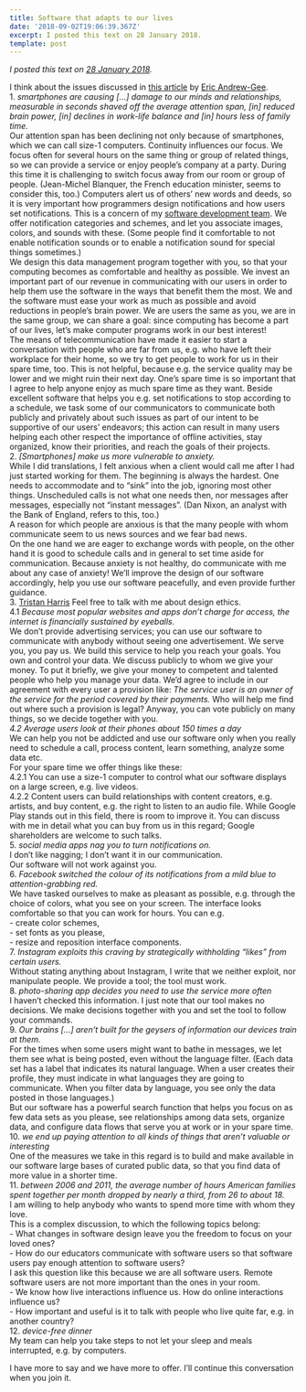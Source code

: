 ```yaml
---
title: Software that adapts to our lives
date: '2018-09-02T19:06:39.367Z'
excerpt: I posted this text on 28 January 2018.
template: post
---
```

*I posted this text on* [*28 January 2018*](https://plus.google.com/+JulianDumitrascu/posts/NHUzZdpjsKz)*.*

I think about the issues discussed in [this article](https://www.theglobeandmail.com/technology/your-smartphone-is-making-you-stupid/article37511900) by [Eric Andrew-Gee](https://twitter.com/ericandrewgee).  
1\. *smartphones are causing \[…\] damage to our minds and relationships, measurable in seconds shaved off the average attention span, \[in\] reduced brain power, \[in\] declines in work-life balance and \[in\] hours less of family time.*  
Our attention span has been declining not only because of smartphones, which we can call size-1 computers. Continuity influences our focus. We focus often for several hours on the same thing or group of related things, so we can provide a service or enjoy people’s company at a party. During this time it is challenging to switch focus away from our room or group of people. (Jean-Michel Blanquer, the French education minister, seems to consider this, too.) Computers alert us of others’ new words and deeds, so it is very important how programmers design notifications and how users set notifications. This is a concern of my [software development team](https://www.sol.enterprises/ask-for/software). We offer notification categories and schemes, and let you associate images, colors, and sounds with these. (Some people find it comfortable to not enable notification sounds or to enable a notification sound for special things sometimes.)   
We design this data management program together with you, so that your computing becomes as comfortable and healthy as possible. We invest an important part of our revenue in communicating with our users in order to help them use the software in the ways that benefit them the most. We and the software must ease your work as much as possible and avoid reductions in people’s brain power. We are users the same as you, we are in the same group, we can share a goal: since computing has become a part of our lives, let’s make computer programs work in our best interest!  
The means of telecommunication have made it easier to start a conversation with people who are far from us, e.g. who have left their workplace for their home, so we try to get people to work for us in their spare time, too. This is not helpful, because e.g. the service quality may be lower and we might ruin their next day. One’s spare time is so important that I agree to help anyone enjoy as much spare time as they want. Beside excellent software that helps you e.g. set notifications to stop according to a schedule, we task some of our communicators to communicate both publicly and privately about such issues as part of our intent to be supportive of our users’ endeavors; this action can result in many users helping each other respect the importance of offline activities, stay organized, know their priorities, and reach the goals of their projects.  
2\. *\[Smartphones\] make us more vulnerable to anxiety.*  
While I did translations, I felt anxious when a client would call me after I had just started working for them. The beginning is always the hardest. One needs to accommodate and to “sink” into the job, ignoring most other things. Unscheduled calls is not what one needs then, nor messages after messages, especially not “instant messages”. (Dan Nixon, an analyst with the Bank of England, refers to this, too.)  
A reason for which people are anxious is that the many people with whom communicate seem to us news sources and we fear bad news.  
On the one hand we are eager to exchange words with people, on the other hand it is good to schedule calls and in general to set time aside for communication. Because anxiety is not healthy, do communicate with me about any case of anxiety! We’ll improve the design of our software accordingly, help you use our software peacefully, and even provide further guidance.  
3\. [Tristan Harris](https://medium.com/u/c806a873d503) Feel free to talk with me about design ethics.  
4.1 *Because most popular websites and apps don’t charge for access, the internet is financially sustained by eyeballs.*  
We don’t provide advertising services; you can use our software to communicate with anybody without seeing one advertisement. We serve you, you pay us. We build this service to help you reach your goals. You own and control your data. We discuss publicly to whom we give your money. To put it briefly, we give your money to competent and talented people who help you manage your data. We’d agree to include in our agreement with every user a provision like: *The service user is an owner of the service for the period covered by their payments.* Who will help me find out where such a provision is legal? Anyway, you can vote publicly on many things, so we decide together with you.  
*4.2 Average users look at their phones about 150 times a day*  
We can help you not be addicted and use our software only when you really need to schedule a call, process content, learn something, analyze some data etc.  
For your spare time we offer things like these:  
4.2.1 You can use a size-1 computer to control what our software displays on a large screen, e.g. live videos.  
4.2.2 Content users can build relationships with content creators, e.g. artists, and buy content, e.g. the right to listen to an audio file. While Google Play stands out in this field, there is room to improve it. You can discuss with me in detail what you can buy from us in this regard; Google shareholders are welcome to such talks.  
5\. *social media apps nag you to turn notifications on.*  
I don’t like nagging; I don’t want it in our communication.  
Our software will not work against you.  
6\. *Facebook switched the colour of its notifications from a mild blue to attention-grabbing red.*  
We have tasked ourselves to make as pleasant as possible, e.g. through the choice of colors, what you see on your screen. The interface looks comfortable so that you can work for hours. You can e.g.  
\- create color schemes,   
\- set fonts as you please,   
\- resize and reposition interface components.  
7\. *Instagram exploits this craving by strategically withholding “likes” from certain users.*  
Without stating anything about Instagram, I write that we neither exploit, nor manipulate people. We provide a tool; the tool must work.  
8\. *photo-sharing app decides you need to use the service more often*  
I haven’t checked this information. I just note that our tool makes no decisions. We make decisions together with you and set the tool to follow your commands.  
9\. *Our brains \[…\] aren’t built for the geysers of information our devices train at them.*  
For the times when some users might want to bathe in messages, we let them see what is being posted, even without the language filter. (Each data set has a label that indicates its natural language. When a user creates their profile, they must indicate in what languages they are going to communicate. When you filter data by language, you see only the data posted in those languages.)  
But our software has a powerful search function that helps you focus on as few data sets as you please, see relationships among data sets, organize data, and configure data flows that serve you at work or in your spare time.  
10\. *we end up paying attention to all kinds of things that aren’t valuable or interesting*  
One of the measures we take in this regard is to build and make available in our software large bases of curated public data, so that you find data of more value in a shorter time.  
11\. *between 2006 and 2011, the average number of hours American families spent together per month dropped by nearly a third, from 26 to about 18.*  
I am willing to help anybody who wants to spend more time with whom they love.  
This is a complex discussion, to which the following topics belong:   
\- What changes in software design leave you the freedom to focus on your loved ones?   
\- How do our educators communicate with software users so that software users pay enough attention to software users?   
I ask this question like this because we are all software users. Remote software users are not more important than the ones in your room.  
\- We know how live interactions influence us. How do online interactions influence us?   
\- How important and useful is it to talk with people who live quite far, e.g. in another country?  
12\. *device-free dinner*  
My team can help you take steps to not let your sleep and meals interrupted, e.g. by computers.

I have more to say and we have more to offer. I’ll continue this conversation when you join it.
